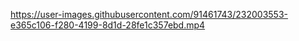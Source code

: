 


https://user-images.githubusercontent.com/91461743/232003553-e365c106-f280-4199-8d1d-28fe1c357ebd.mp4


